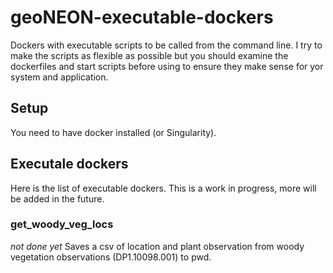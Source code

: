 # geoNEON-executable-dockers #

Dockers with executable scripts to be called from the command line.  I try to make the scripts as flexible as possible but you should examine the dockerfiles and start scripts before using to ensure they make sense for yor system and application.

## Setup ##

You need to have docker installed (or Singularity).

## Executale dockers ##

Here is the list of executable dockers.  This is a work in progress, more will be added in the future.

### get_woody_veg_locs ###
_not done yet_
Saves a csv of location and plant observation from woody vegetation observations (DP1.10098.001) to pwd.

